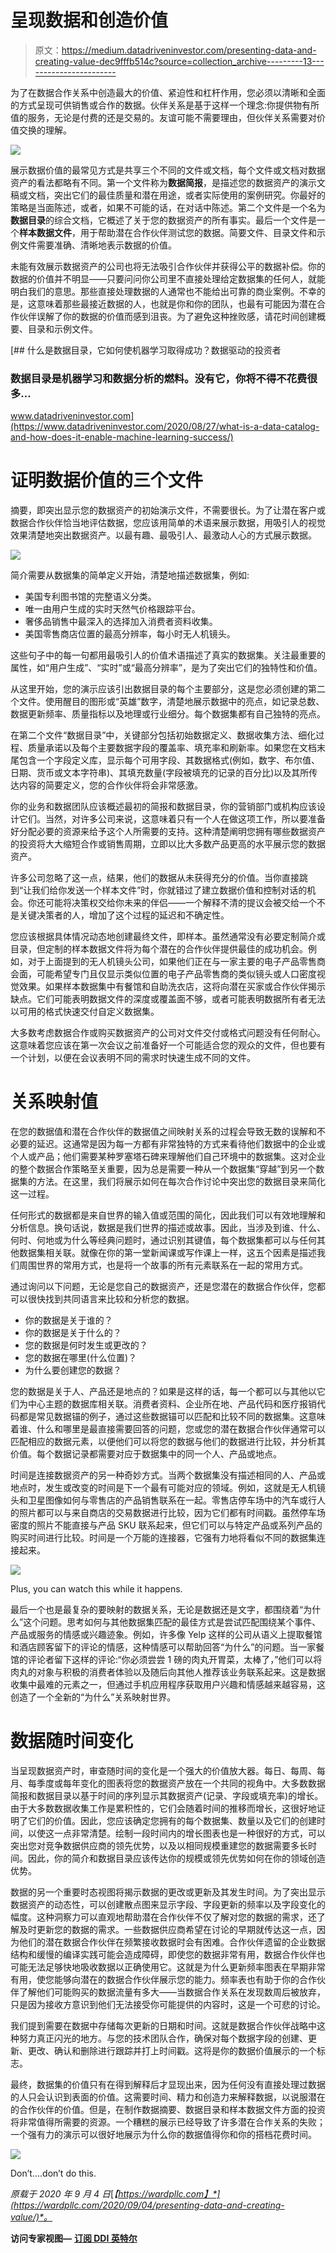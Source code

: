 # 呈现数据和创造价值

> 原文：<https://medium.datadriveninvestor.com/presenting-data-and-creating-value-dec9fffb514c?source=collection_archive---------13----------------------->

为了在数据合作关系中创造最大的价值、紧迫性和杠杆作用，您必须以清晰和全面的方式呈现可供销售或合作的数据。伙伴关系是基于这样一个理念:你提供物有所值的服务，无论是付费的还是交易的。友谊可能不需要理由，但伙伴关系需要对价值交换的理解。

![](img/9abf0acf9c06c7dc9d053140d6a48141.png)

展示数据价值的最常见方式是共享三个不同的文件或文档，每个文件或文档对数据资产的看法都略有不同。第一个文件称为**数据简报**，是描述您的数据资产的演示文稿或文档，突出它们的最佳质量和潜在用途，或者实际使用的案例研究。你最好的策略是当面陈述，或者，如果不可能的话，在对话中陈述。第二个文件是一个名为**数据目录**的综合文档，它概述了关于您的数据资产的所有事实。最后一个文件是一个**样本数据文件**，用于帮助潜在合作伙伴测试您的数据。简要文件、目录文件和示例文件需要准确、清晰地表示数据的价值。

未能有效展示数据资产的公司也将无法吸引合作伙伴并获得公平的数据补偿。你的数据的价值并不明显——只要问问你公司里不直接处理给定数据集的任何人，就能明白我们的意思。那些直接处理数据的人通常也不能给出可靠的商业案例。不幸的是，这意味着那些最接近数据的人，也就是你和你的团队，也最有可能因为潜在合作伙伴误解了你的数据的价值而感到沮丧。为了避免这种挫败感，请花时间创建概要、目录和示例文件。

[](https://www.datadriveninvestor.com/2020/08/27/what-is-a-data-catalog-and-how-does-it-enable-machine-learning-success/) [## 什么是数据目录，它如何使机器学习取得成功？数据驱动的投资者

### 数据目录是机器学习和数据分析的燃料。没有它，你将不得不花费很多…

www.datadriveninvestor.com](https://www.datadriveninvestor.com/2020/08/27/what-is-a-data-catalog-and-how-does-it-enable-machine-learning-success/) 

# 证明数据价值的三个文件

摘要，即突出显示您的数据资产的初始演示文件，不需要很长。为了让潜在客户或数据合作伙伴恰当地评估数据，您应该用简单的术语来展示数据，用吸引人的视觉效果清楚地突出数据资产。以最有趣、最吸引人、最激动人心的方式展示数据。

![](img/6f03ded8665f273e3e0c2ec0304dec74.png)

简介需要从数据集的简单定义开始，清楚地描述数据集，例如:

*   美国专利图书馆的完整语义分类。
*   唯一由用户生成的实时天然气价格跟踪平台。
*   奢侈品销售中最深入的选择加入消费者资料收集。
*   美国零售商店位置的最高分辨率，每小时无人机镜头。

这些句子中的每一句都用最吸引人的价值术语描述了真实的数据集。关注最重要的属性，如“用户生成”、“实时”或“最高分辨率”，是为了突出它们的独特性和价值。

从这里开始，您的演示应该引出数据目录的每个主要部分，这是您必须创建的第二个文件。使用醒目的图形或“英雄”数字，清楚地展示数据中的亮点，如记录总数、数据更新频率、质量指标以及地理或行业细分。每个数据集都有自己独特的亮点。

在第二个文件“数据目录”中，关键部分包括初始数据定义、数据收集方法、细化过程、质量承诺以及每个主要数据字段的覆盖率、填充率和刷新率。如果您在文档末尾包含一个字段定义库，显示每个可用字段、其数据格式(例如，数字、布尔值、日期、货币或文本字符串)、其填充数量(字段被填充的记录的百分比)以及其所传达内容的简要定义，您的合作伙伴将会非常感激。

你的业务和数据团队应该概述最初的简报和数据目录，你的营销部门或机构应该设计它们。当然，对许多公司来说，这意味着只有一个人在做这项工作，所以要准备好分配必要的资源来给予这个人所需要的支持。这种清楚阐明您拥有哪些数据资产的投资将大大缩短合作或销售周期，立即以比大多数产品更高的水平展示您的数据资产。

许多公司忽略了这一点，结果，他们的数据从未获得充分的价值。当你直接跳到“让我们给你发送一个样本文件”时，你就错过了建立数据价值和控制对话的机会。你还可能将决策权交给你未来的伴侣——一个解释不清的提议会被交给一个不是关键决策者的人，增加了这个过程的延迟和不确定性。

您应该根据具体情况动态地创建最终文件，即样本。虽然通常没有必要定制简介或目录，但定制的样本数据文件将为每个潜在的合作伙伴提供最佳的成功机会。例如，对于上面提到的无人机镜头公司，如果他们正在与一家主要的电子产品零售商会面，可能希望专门且仅显示类似位置的电子产品零售商的类似镜头或人口密度视觉效果。如果样本数据集中有餐馆和自助洗衣店，这将向潜在买家或合作伙伴揭示缺点。它们可能表明数据文件的深度或覆盖面不够，或者可能表明数据所有者无法以可用的格式快速交付自定义数据集。

大多数考虑数据合作或购买数据资产的公司对文件交付或格式问题没有任何耐心。这意味着您应该在第一次会议之前准备好一个可能适合您的观众的文件，但也要有一个计划，以便在会议表明不同的需求时快速生成不同的文件。

# 关系映射值

在您的数据值和潜在合作伙伴的数据值之间映射关系的过程会导致无数的误解和不必要的延迟。这通常是因为每一方都有非常独特的方式来看待他们数据中的企业或个人或产品；他们需要某种罗塞塔石碑来理解他们自己环境中的数据集。这对企业的整个数据合作策略至关重要，因为总是需要一种从一个数据集“穿越”到另一个数据集的方法。在这里，我们将展示如何在每次合作讨论中突出您的数据目录来简化这一过程。

任何形式的数据都是来自世界的输入值或范围的简化，因此我们可以有效地理解和分析信息。换句话说，数据是我们世界的描述或故事。因此，当涉及到谁、什么、何时、何地或为什么等经典问题时，通过识别其键值，每个数据集都可以与任何其他数据集相关联。就像在你的第一堂新闻课或写作课上一样，这五个因素是描述我们周围世界的常用方式，也是将一个故事的所有元素联系在一起的常用方式。

通过询问以下问题，无论是您自己的数据资产，还是您潜在的数据合作伙伴，您都可以很快找到共同语言来比较和分析您的数据。

*   你的数据是关于谁的？
*   你的数据是关于什么的？
*   您的数据是何时发生或更改的？
*   您的数据在哪里(什么位置)？
*   为什么要创建您的数据？

您的数据是关于人、产品还是地点的？如果是这样的话，每一个都可以与其他以它们为中心主题的数据库相关联。消费者资料、企业所在地、产品代码和医疗报销代码都是常见数据锚的例子，通过这些数据锚可以匹配和比较不同的数据集。这意味着谁、什么和哪里是最直接需要回答的问题，您或您的潜在数据合作伙伴通常可以匹配相应的数据元素，以便他们可以将您的数据与他们的数据进行比较，并分析其价值。每个数据记录都需要对应于数据集中的同一个人、产品或地点。

时间是连接数据资产的另一种奇妙方式。当两个数据集没有描述相同的人、产品或地点时，发生或改变的时间是下一个最有可能对应的领域。例如，这就是无人机镜头和卫星图像如何与零售店的产品销售联系在一起。零售店停车场中的汽车或行人的照片都可以与来自商店的交易数据进行比较，因为它们都有时间戳。虽然停车场密度的照片不能直接与产品 SKU 联系起来，但它们可以与特定产品或系列产品的购买时间进行比较。时间是一个万能的连接器，它强有力地将看似不同的数据集连接起来。

![](img/14030f524bbe88297274b18af7d974a5.png)

Plus, you can watch this while it happens.

最后一个也是最复杂的要映射的数据关系，无论是数据还是文字，都围绕着“为什么”这个问题。思考如何与其他数据集匹配的最佳方式是尝试匹配围绕某个事件、产品或服务的情感或兴趣迹象。例如，许多像 Yelp 这样的公司从语义上提取餐馆和酒店顾客留下的评论的情感，这种情感可以帮助回答“为什么”的问题。当一家餐馆的评论者留下这样的评论:“你必须尝尝 1 磅的肉丸开胃菜，太棒了，”他们可以将肉丸的对象与积极的消费者体验以及随后向其他人推荐该业务联系起来。这是数据收集中最难的元素之一，但通过手机应用程序获取用户兴趣和情感越来越容易，这创造了一个全新的“为什么”关系映射世界。

# 数据随时间变化

当呈现数据资产时，审查随时间的变化是一个强大的价值放大器。每日、每周、每月、每季度或每年变化的图表将您的数据资产放在一个共同的视角中。大多数数据简报和数据目录以基于时间的序列显示其数据资产(记录、字段或填充率)的增长。由于大多数数据收集工作是累积性的，它们会随着时间的推移而增长，这很好地证明了它们的价值。因此，您应该确定您拥有的每个数据集、数量以及它们的创建时间，以使这一点非常清楚。绘制一段时间内的增长图表也是一种很好的方式，可以突出您对竞争数据供应商的领先优势，以及以相同规模重建您的数据需要多长时间。因此，你的简介和数据目录应该传达你的规模或领先优势如何在你的领域创造优势。

数据的另一个重要时态视图将揭示数据的更改或更新及其发生时间。为了突出显示数据资产的动态性，可以创建散点图来显示字段、字段更新的频率以及字段变化的幅度。这种洞察力可以直观地帮助潜在合作伙伴不仅了解对您的数据的需求，还了解及时更新您的数据的需求。一些数据供应商希望在讨论的早期就传达这一点，因为他们的潜在数据合作伙伴在频繁接收数据时会有困难。合作伙伴遗留的企业数据结构和缓慢的编译实践可能会造成障碍，即使您的数据非常有用，数据合作伙伴也可能无法足够快地吸收数据以正确使用它。这就是为什么更新频率图表在早期非常有用，使您能够向潜在的数据合作伙伴展示您的能力。频率表也有助于你的合作伙伴了解他们可能购买的数据流量有多大——当数据合作关系在发现数周后被放弃，只是因为接收方意识到他们无法接受你可能提供的内容时，这是一个可悲的讨论。

我们提到需要在数据中存储每次更新的日期和时间。这就是数据合作伙伴战略中这种努力真正闪光的地方。与您的技术团队合作，确保对每个数据字段的创建、更新、更改、确认和删除进行跟踪并打上时间戳。这将是你的数据价值展示的一个标志。

最终，数据集的价值只有在得到解释后才显现出来，因为任何没有直接处理过数据的人只会认识到表面的价值。这需要时间、精力和创造力来解释数据，以说服潜在的合作伙伴的价值。但是，在制作数据摘要、数据目录和样本数据文件方面的投资将非常值得所需要的资源。一个糟糕的展示已经导致了许多潜在合作关系的失败；一个强有力的演示可以很好地展示为什么你的数据值得你和你的搭档花费时间。

![](img/f04e8a78707ec842e1df5fb13f8b09ea.png)

Don’t….don’t do this.

*原载于 2020 年 9 月 4 日*[*【https://wardpllc.com】*](https://wardpllc.com/2020/09/04/presenting-data-and-creating-value/)*。*

**访问专家视图—** [**订阅 DDI 英特尔**](https://datadriveninvestor.com/ddi-intel)